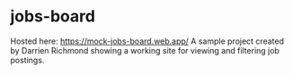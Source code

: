 ﻿# jobs-board
 Hosted here: https://mock-jobs-board.web.app/
A sample project created by Darrien Richmond showing a working site for viewing and filtering job postings. 
